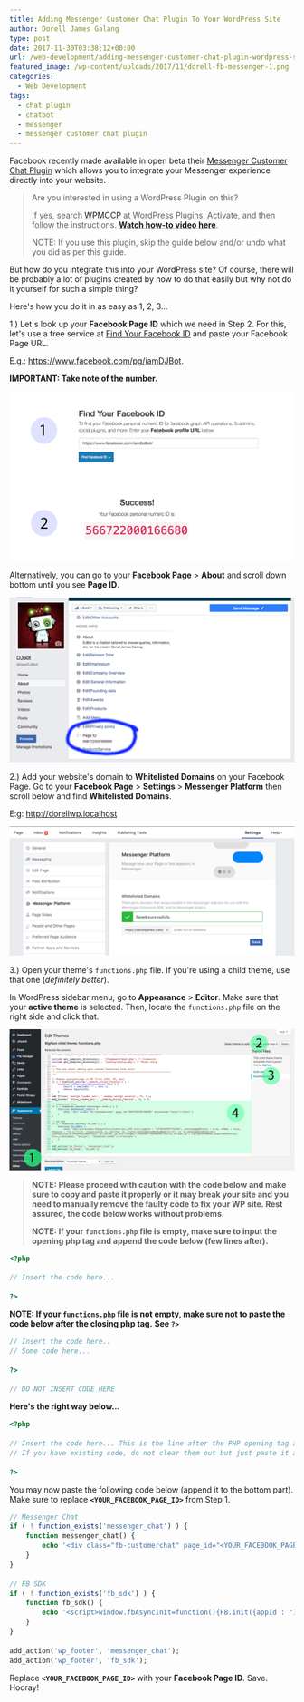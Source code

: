 ```yaml
---
title: Adding Messenger Customer Chat Plugin To Your WordPress Site
author: Dorell James Galang
type: post
date: 2017-11-30T03:38:12+00:00
url: /web-development/adding-messenger-customer-chat-plugin-wordpress-site/
featured_image: /wp-content/uploads/2017/11/dorell-fb-messenger-1.png
categories:
  - Web Development
tags:
  - chat plugin
  - chatbot
  - messenger
  - messenger customer chat plugin
---
```


Facebook recently made available in open beta their [Messenger Customer Chat Plugin][1] which allows you to integrate your Messenger experience directly into your website.

> Are you interested in using a WordPress Plugin on this?
>
> If yes, search <a href="https://wordpress.org/plugins/wp-messenger-customer-chat/">WPMCCP</a> at WordPress Plugins. Activate, and then follow the instructions. <a href="/wordpress-messenger-customer-chat-plugin-installation/"><strong>Watch how-to video here</strong></a>.
>
> NOTE: If you use this plugin, skip the guide below and/or undo what you did as per this guide.

But how do you integrate this into your WordPress site? Of course, there will be probably a lot of plugins created by now to do that easily but why not do it yourself for such a simple thing?

Here's how you do it in as easy as 1, 2, 3&#8230;

1.) Let's look up your **Facebook Page ID** which we need in Step 2. For this, let's use a free service at <a href="https://findmyfbid.in/" target="_blank" rel="noopener">Find Your Facebook ID</a> and paste your Facebook Page URL.

E.g.: https://www.facebook.com/pg/iamDJBot.

**IMPORTANT: Take note of the number.**

![](./findfbid.jpg)

Alternatively, you can go to your **Facebook Page** > **About** and scroll down bottom until you see **Page ID**.

![](./Screen-Shot-2017-11-30-at-11.26.41-AM.png)

2.) Add your website's domain to **Whitelisted Domains** on your Facebook Page. Go to your **Facebook Page** > **Settings** > **Messenger Platform** then scroll below and find **Whitelisted Domains**.

E:g: http://dorellwp.localhost

![](./messenger-whitelist-domain.png)

3.) Open your theme's `functions.php` file. If you're using a child theme, use that one (_definitely better_).

In WordPress sidebar menu, go to **Appearance** > **Editor**. Make sure that your **active theme** is selected. Then, locate the `functions.php` file on the right side and click that.

![](./accessing-functions.jpg)

> **NOTE: Please proceed with caution with the code below and make sure to copy and paste it properly or it may break your site and you need to manually remove the faulty code to fix your WP site. Rest assured, the code below works without problems.**
>
> **NOTE: If your `functions.php` file is empty, make sure to input the opening php tag and append the code below (few lines after).**

```php
<?php

// Insert the code here...

?>
```

**NOTE: If your `functions.php` file is not empty, make sure not to paste the code below after the closing php tag.**
**See `?>`**

```php
// Insert the code here..
// Some code here...

?>

// DO NOT INSERT CODE HERE

```

**Here's the right way below&#8230;**

```php
<?php

// Insert the code here... This is the line after the PHP opening tag and/or before the PHP closing tag
// If you have existing code, do not clear them out but just paste it above or below but always remember insert in between the opening and closing tags

?>
```

You may now paste the following code below (append it to the bottom part). Make sure to replace **`<YOUR_FACEBOOK_PAGE_ID>`** from Step 1.

```php
// Messenger Chat
if ( ! function_exists('messenger_chat') ) {
    function messenger_chat() {
        echo '<div class="fb-customerchat" page_id="<YOUR_FACEBOOK_PAGE_ID>" minimized="false"></div>';
    }
}

// FB SDK
if ( ! function_exists('fb_sdk') ) {
    function fb_sdk() {
        echo '<script>window.fbAsyncInit=function(){FB.init({appId : "1678638095724206", autoLogAppEvents : true, xfbml : true, version : "v2.11"});}; (function(d, s, id){var js, fjs=d.getElementsByTagName(s)[0]; if (d.getElementById(id)){return;}js=d.createElement(s); js.id=id; js.src="https://connect.facebook.net/en_US/xfbml.customerchat.js"; fjs.parentNode.insertBefore(js, fjs);}(document, "script", "facebook-jssdk"));</script>';
    }
}

add_action('wp_footer', 'messenger_chat');
add_action('wp_footer', 'fb_sdk');
```

Replace **`<YOUR_FACEBOOK_PAGE_ID>`** with your **Facebook Page ID**. Save. Hooray!

[1]: https://developers.facebook.com/docs/messenger-platform/discovery/customer-chat-plugin
